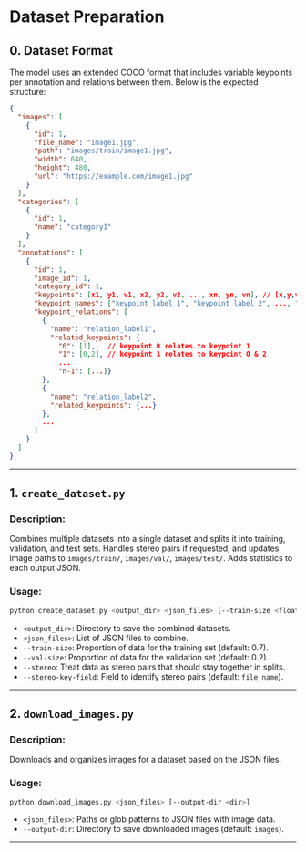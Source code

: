 # Dataset Preparation

## 0. Dataset Format

The model uses an extended COCO format that includes variable keypoints per annotation and relations between them. Below is the expected structure:

```json
{
  "images": [
    {
      "id": 1,
      "file_name": "image1.jpg",
      "path": "images/train/image1.jpg",
      "width": 640,
      "height": 480,
      "url": "https://example.com/image1.jpg"
    }
  ],
  "categories": [
    {
      "id": 1,
      "name": "category1"
    }
  ],
  "annotations": [
    {
      "id": 1,
      "image_id": 1,
      "category_id": 1,
      "keypoints": [x1, y1, v1, x2, y2, v2, ..., xn, yn, vn], // [x,y,visibility] for each keypoint
      "keypoint_names": ["keypoint_label_1", "keypoint_label_2", ..., "keypoint_label_n"],
      "keypoint_relations": [
        {
          "name": "relation_label1",
          "related_keypoints": { 
            "0": [1],   // keypoint 0 relates to keypoint 1
            "1": [0,2], // keypoint 1 relates to keypoint 0 & 2
            ... 
            "n-1": [...]}
        },
        {
          "name": "relation_label2",
          "related_keypoints": {...}
        },
        ...
      ]
    }
  ]
}
```

---

## 1. `create_dataset.py`
### Description:
Combines multiple datasets into a single dataset and splits it into training, validation, and test sets. Handles stereo pairs if requested, and updates image paths to `images/train/`, `images/val/`, `images/test/`. Adds statistics to each output JSON.

### Usage:
```bash
python create_dataset.py <output_dir> <json_files> [--train-size <float>] [--val-size <float>] [--stereo] [--stereo-key-field <field>]
```
- `<output_dir>`: Directory to save the combined datasets.
- `<json_files>`: List of JSON files to combine.
- `--train-size`: Proportion of data for the training set (default: 0.7).
- `--val-size`: Proportion of data for the validation set (default: 0.2).
- `--stereo`: Treat data as stereo pairs that should stay together in splits.
- `--stereo-key-field`: Field to identify stereo pairs (default: `file_name`).

---

## 2. `download_images.py`
### Description:
Downloads and organizes images for a dataset based on the JSON files.

### Usage:
```bash
python download_images.py <json_files> [--output-dir <dir>]
```
- `<json_files>`: Paths or glob patterns to JSON files with image data.
- `--output-dir`: Directory to save downloaded images (default: `images`).

---